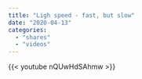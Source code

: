 ```yaml
---
title: "Ligh speed - fast, but slow"
date: "2020-04-13"
categories:
  - "shares"
  - "videos"
---
```


{{< youtube nQUwHdSAhmw >}}
